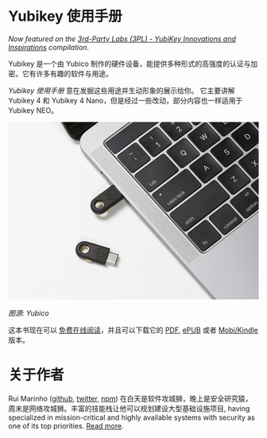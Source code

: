 # Yubikey 使用手册

_Now featured on the [3rd-Party Labs (3PL) - YubiKey Innovations and Inspirations](https://forum.yubico.com/viewtopic.php?f=8&t=1942) compilation_.

Yubikey 是一个由 Yubico 制作的硬件设备，能提供多种形式的高强度的认证与加密。它有许多有趣的软件与用途。

_Yubikey 使用手册_ 意在发掘这些用途并生动形象的展示给你。 它主要讲解 Yubikey 4 和 Yubikey 4 Nano，但是经过一些改动，部分内容也一样适用于 Yubikey NEO。

![](./images/yubikey-plugged-in.jpg)

_图源: Yubico_

这本书现在可以 [免费在线阅读](https://ruimarinho.gitbooks.io/yubikey-handbook/content/)，并且可以下载它的 [PDF](https://www.gitbook.com/download/pdf/book/ruimarinho/yubikey-handbook), [ePUB](https://www.gitbook.com/download/epub/book/ruimarinho/yubikey-handbook) 或者 [Mobi/Kindle](https://www.gitbook.com/download/mobi/book/ruimarinho/yubikey-handbook) 版本。

# 关于作者

Rui Marinho ([github](https://github.com/ruimarinho), [twitter](https://twitter.com/ruipmarinho), [npm](https://www.npmjs.com/~ruimarinho)) 在白天是软件攻城狮，晚上是安全研究猿，周末是网络攻城狮。丰富的技能栈让他可以规划建设大型基础设施项目, having specialized in mission-critical and highly available systems with security as one of its top priorities. [Read more](introduction/about-the-author.md).

